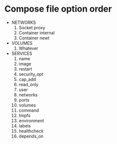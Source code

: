 # Compose file option order
 - NETWORKS
    1. Socket proxy
    2. Container internal
    3. Container newt
 - VOLUMES
    1. Whatever
 - SERVICES
    1. name
    2. image
    3. restart
    4. security_opt
    5. cap_add
    6. read_only
    7. user
    8. networks
    9. ports
    10. volumes
    11. command
    12. tmpfs
    13. environment
    14. labels
    15. healthcheck
    16. depends_on
